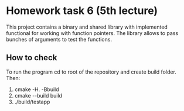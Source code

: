 # Homework task 6 (5th lecture)

This project contains a binary and shared library with implemented functional for working with function pointers.
The library allows to pass bunches of arguments to test the functions.

## How to check

To run the program cd to root of the repository and create build folder. Then:
1. cmake -H. -Bbuild
2. cmake --build build
3. ./build/testapp
